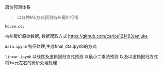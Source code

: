 房价预测体系

> 以各种ML方式预测杭州房价行情

```house.csv```

杭州房价原始数据, 数据爬取方式 https://github.com/carlos121493/anjuke

``` data.ipynb ```
特征处理,生成final_dta.ipynb的方式


``` linear.ipynb ```
以线性及逻辑回归方式预测
以最小二乘法预测
以及以逻辑回归方式将1w元左右的房价处理处理

